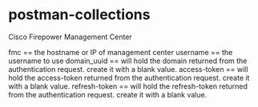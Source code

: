 # postman-collections

Cisco Firepower Management Center

fmc == the hostname or IP of management center
username == the username to use
domain_uuid == will hold the domain returned from the authentication request. create it with a blank value.
access-token == will hold the access-token returned from the authentication request. create it with a blank value.
refresh-token == will hold the refresh-token returned from the authentication request. create it with a blank value.
